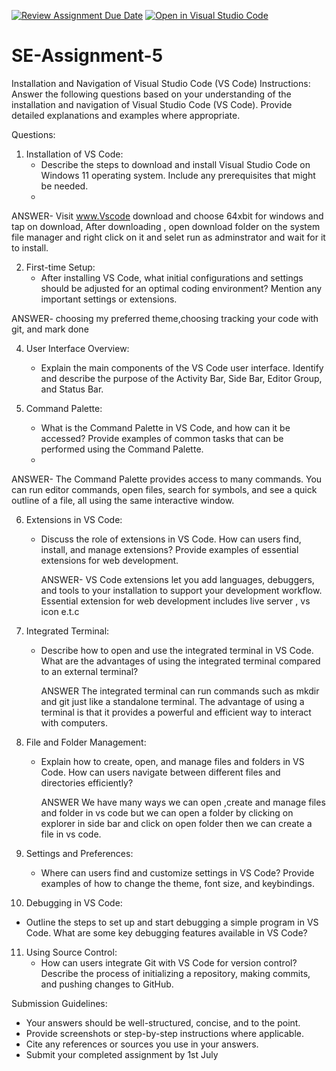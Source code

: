 [![Review Assignment Due Date](https://classroom.github.com/assets/deadline-readme-button-22041afd0340ce965d47ae6ef1cefeee28c7c493a6346c4f15d667ab976d596c.svg)](https://classroom.github.com/a/XoLGRbHq)
[![Open in Visual Studio Code](https://classroom.github.com/assets/open-in-vscode-2e0aaae1b6195c2367325f4f02e2d04e9abb55f0b24a779b69b11b9e10269abc.svg)](https://classroom.github.com/online_ide?assignment_repo_id=15309446&assignment_repo_type=AssignmentRepo)
# SE-Assignment-5
Installation and Navigation of Visual Studio Code (VS Code)
 Instructions:
Answer the following questions based on your understanding of the installation and navigation of Visual Studio Code (VS Code). Provide detailed explanations and examples where appropriate.

 Questions:

1. Installation of VS Code:
   - Describe the steps to download and install Visual Studio Code on Windows 11 operating system. Include any prerequisites that might be needed.
   - 
ANSWER- Visit www.Vscode download and choose 64xbit for windows and tap on download, After downloading , open download folder on the system file manager and right click on it and selet run as adminstrator and wait for it to install.

2. First-time Setup:
   - After installing VS Code, what initial configurations and settings should be adjusted for an optimal coding environment? Mention any important settings or extensions.
     
ANSWER- choosing my preferred theme,choosing tracking your code with git, and mark done

4. User Interface Overview:
   - Explain the main components of the VS Code user interface. Identify and describe the purpose of the Activity Bar, Side Bar, Editor Group, and Status Bar.

5. Command Palette:
   - What is the Command Palette in VS Code, and how can it be accessed? Provide examples of common tasks that can be performed using the Command Palette.
   - 
ANSWER- The Command Palette provides access to many commands. You can run editor commands, open files, search for symbols, and see a quick outline of a file, all using the same interactive window.

6. Extensions in VS Code:
   - Discuss the role of extensions in VS Code. How can users find, install, and manage extensions? Provide examples of essential extensions for web development.

     ANSWER- VS Code extensions let you add languages, debuggers, and tools to your installation to support your development workflow. Essential extension for web development includes live server , vs icon e.t.c


7. Integrated Terminal:
   - Describe how to open and use the integrated terminal in VS Code. What are the advantages of using the integrated terminal compared to an external terminal?

      ANSWER
The integrated terminal can run commands such as mkdir and git just like a standalone terminal.
The advantage of using a terminal is that it provides a powerful and efficient way to interact with computers.

8. File and Folder Management:
   - Explain how to create, open, and manage files and folders in VS Code. How can users navigate between different files and directories efficiently?

     ANSWER We have many ways we can open ,create and manage files and folder in vs code but we can open a folder by clicking on explorer in side bar and click on open folder then we can create a file in vs code.

9. Settings and Preferences:
   - Where can users find and customize settings in VS Code? Provide examples of how to change the theme, font size, and keybindings.

10. Debugging in VS Code:
   - Outline the steps to set up and start debugging a simple program in VS Code. What are some key debugging features available in VS Code?

11. Using Source Control:
    - How can users integrate Git with VS Code for version control? Describe the process of initializing a repository, making commits, and pushing changes to GitHub.

 Submission Guidelines:
- Your answers should be well-structured, concise, and to the point.
- Provide screenshots or step-by-step instructions where applicable.
- Cite any references or sources you use in your answers.
- Submit your completed assignment by 1st July 

